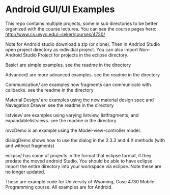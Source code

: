 Android GUI/UI Examples
===========

This repo contains multiple projects, some in sub directories to be better organized with the course lectures.  You can see the course pages here: http://www.cs.uwyo.edu/~seker/courses/4730/

Note for Android studio download a zip (or clone).  Then in Andriod Studio open project directory as individial project.  You can also import Non-Android Studio Project for projects in the eclipse directory.

Basic/ are simple examples.  see the readme in the directory

Advanced/ are more advanced examples.   see the readme in the directory

Communication/ are examples how fragments can communicate with callbacks. see the readme in the directory

Material Design/ are examples using the new material design spec and Navagation Drawer.    see the readme in the directory

listview/ are examples using varying listview, listfragments, and expandablelistviews.  see the readme in the directory

mvcDemo is an example using the Model-view-controller model.


dialogDemo shows how to use the dialog in the 2.3.3 and 4.X methods (with and without fragments)


eclipse/  has some of projects in the format that eclipse format, if they predate the moved android Studio.  You should be able to have eclipse import the entire directory into your workspace via eclipse.  Note these are no longer updated.


These are example code for University of Wyoming, Cosc 4730 Mobile Programming course.
All examples are for Android.
